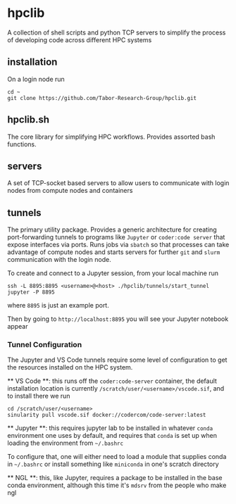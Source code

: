 # hpclib

A collection of shell scripts and python TCP servers to simplify the process of developing code
across different HPC systems

## installation

On a login node run

```commandline
cd ~
git clone https://github.com/Tabor-Research-Group/hpclib.git
```

## hpclib.sh

The core library for simplifying HPC workflows. Provides assorted bash functions.

## servers

A set of TCP-socket based servers to allow users to communicate with login nodes from compute nodes and containers

## tunnels

The primary utility package. Provides a generic architecture for creating port-forwarding tunnels to programs like
`Jupyter` or `coder:code server` that expose interfaces via ports.
Runs jobs via `sbatch` so that processes can take advantage of compute nodes and starts servers for further `git` and
`slurm` communication with the login node.

To create and connect to a Jupyter session, from your local machine run

```commandline
ssh -L 8895:8895 <username>@<host> ./hpclib/tunnels/start_tunnel jupyter -P 8895
```

where `8895` is just an example port.

Then by going to `http://localhost:8895` you will see your Jupyter notebook appear

### Tunnel Configuration

The Jupyter and VS Code tunnels require some level of configuration to get the resources installed on the HPC system.

** VS Code **: this runs off the `coder:code-server` container, the default installation location is currently
`/scratch/user/<username>/vscode.sif`, and to install there we run

```commandline
cd /scratch/user/<username>
sinularity pull vscode.sif docker://codercom/code-server:latest 
```

** Jupyter **: this requires jupyter lab to be installed in whatever `conda` environment one uses by default, and requires
that `conda` is set up when loading the environment from `~/.bashrc`

To configure that, one will either need to load a module that supplies conda in `~/.bashrc` or install something like
`miniconda` in one's scratch directory

** NGL **: this, like Jupyter, requires a package to be installed in the base conda environment, although this time it's `mdsrv` 
from the people who make ngl